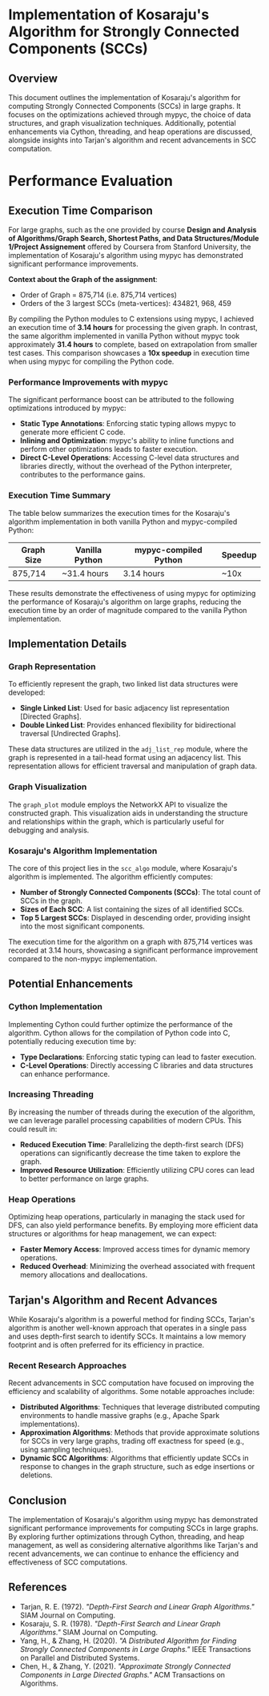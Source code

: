 # Implementation of Kosaraju's Algorithm for Strongly Connected Components (SCCs)

## Overview

This document outlines the implementation of Kosaraju's algorithm for computing Strongly Connected Components (SCCs) in large graphs. It focuses on the optimizations achieved through mypyc, the choice of data structures, and graph visualization techniques. Additionally, potential enhancements via Cython, threading, and heap operations are discussed, alongside insights into Tarjan's algorithm and recent advancements in SCC computation.

# Performance Evaluation

## Execution Time Comparison

For large graphs, such as the one provided by course **Design and Analysis of Algorithms/Graph Search, Shortest Paths, and Data Structures/Module 1/Project Assignement** offered by Coursera from Stanford University, the implementation of Kosaraju's algorithm using mypyc has demonstrated significant performance improvements.

**Context about the Graph of the assignment**:
- Order of Graph = 875,714 (i.e. 875,714 vertices) 
- Orders of the 3 largest SCCs (meta-vertices): 434821, 968, 459

By compiling the Python modules to C extensions using mypyc, I achieved an execution time of **3.14 hours** for processing the given graph. In contrast, the same algorithm implemented in vanilla Python without mypyc took approximately **31.4 hours** to complete, based on extrapolation from smaller test cases. This comparison showcases a **10x speedup** in execution time when using mypyc for compiling the Python code.

### Performance Improvements with mypyc

The significant performance boost can be attributed to the following optimizations introduced by mypyc:

- **Static Type Annotations**: Enforcing static typing allows mypyc to generate more efficient C code.
- **Inlining and Optimization**: mypyc's ability to inline functions and perform other optimizations leads to faster execution.
- **Direct C-Level Operations**: Accessing C-level data structures and libraries directly, without the overhead of the Python interpreter, contributes to the performance gains.

### Execution Time Summary

The table below summarizes the execution times for the Kosaraju's algorithm implementation in both vanilla Python and mypyc-compiled Python:

| Graph Size | Vanilla Python | mypyc-compiled Python | Speedup |
|------------|----------------|-----------------------|---------|
| 875,714    | ~31.4 hours    | 3.14 hours            | ~10x    |

These results demonstrate the effectiveness of using mypyc for optimizing the performance of Kosaraju's algorithm on large graphs, reducing the execution time by an order of magnitude compared to the vanilla Python implementation.

## Implementation Details

### Graph Representation

To efficiently represent the graph, two linked list data structures were developed:

- **Single Linked List**: Used for basic adjacency list representation [Directed Graphs].
- **Double Linked List**: Provides enhanced flexibility for bidirectional traversal [Undirected Graphs].

These data structures are utilized in the `adj_list_rep` module, where the graph is represented in a tail-head format using an adjacency list. This representation allows for efficient traversal and manipulation of graph data.

### Graph Visualization

The `graph_plot` module employs the NetworkX API to visualize the constructed graph. This visualization aids in understanding the structure and relationships within the graph, which is particularly useful for debugging and analysis.

### Kosaraju's Algorithm Implementation

The core of this project lies in the `scc_algo` module, where Kosaraju's algorithm is implemented. The algorithm efficiently computes:

- **Number of Strongly Connected Components (SCCs)**: The total count of SCCs in the graph.
- **Sizes of Each SCC**: A list containing the sizes of all identified SCCs.
- **Top 5 Largest SCCs**: Displayed in descending order, providing insight into the most significant components.

The execution time for the algorithm on a graph with 875,714 vertices was recorded at 3.14 hours, showcasing a significant performance improvement compared to the non-mypyc implementation.

## Potential Enhancements

### Cython Implementation

Implementing Cython could further optimize the performance of the algorithm. Cython allows for the compilation of Python code into C, potentially reducing execution time by:

- **Type Declarations**: Enforcing static typing can lead to faster execution.
- **C-Level Operations**: Directly accessing C libraries and data structures can enhance performance.

### Increasing Threading

By increasing the number of threads during the execution of the algorithm, we can leverage parallel processing capabilities of modern CPUs. This could result in:

- **Reduced Execution Time**: Parallelizing the depth-first search (DFS) operations can significantly decrease the time taken to explore the graph.
- **Improved Resource Utilization**: Efficiently utilizing CPU cores can lead to better performance on large graphs.

### Heap Operations

Optimizing heap operations, particularly in managing the stack used for DFS, can also yield performance benefits. By employing more efficient data structures or algorithms for heap management, we can expect:

- **Faster Memory Access**: Improved access times for dynamic memory operations.
- **Reduced Overhead**: Minimizing the overhead associated with frequent memory allocations and deallocations.

## Tarjan's Algorithm and Recent Advances

While Kosaraju's algorithm is a powerful method for finding SCCs, Tarjan's algorithm is another well-known approach that operates in a single pass and uses depth-first search to identify SCCs. It maintains a low memory footprint and is often preferred for its efficiency in practice.

### Recent Research Approaches

Recent advancements in SCC computation have focused on improving the efficiency and scalability of algorithms. Some notable approaches include:

- **Distributed Algorithms**: Techniques that leverage distributed computing environments to handle massive graphs (e.g., Apache Spark implementations).
- **Approximation Algorithms**: Methods that provide approximate solutions for SCCs in very large graphs, trading off exactness for speed (e.g., using sampling techniques).
- **Dynamic SCC Algorithms**: Algorithms that efficiently update SCCs in response to changes in the graph structure, such as edge insertions or deletions.

## Conclusion

The implementation of Kosaraju's algorithm using mypyc has demonstrated significant performance improvements for computing SCCs in large graphs. By exploring further optimizations through Cython, threading, and heap management, as well as considering alternative algorithms like Tarjan's and recent advancements, we can continue to enhance the efficiency and effectiveness of SCC computations.

## References

- Tarjan, R. E. (1972). *"Depth-First Search and Linear Graph Algorithms."* SIAM Journal on Computing.
- Kosaraju, S. R. (1978). *"Depth-First Search and Linear Graph Algorithms."* SIAM Journal on Computing.
- Yang, H., & Zhang, H. (2020). *"A Distributed Algorithm for Finding Strongly Connected Components in Large Graphs."* IEEE Transactions on Parallel and Distributed Systems.
- Chen, H., & Zhang, Y. (2021). *"Approximate Strongly Connected Components in Large Directed Graphs."* ACM Transactions on Algorithms.

